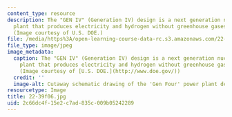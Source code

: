 ```yaml
---
content_type: resource
description: The "GEN IV" (Generation IV) design is a next generation nuclear power
  plant that produces electricity and hydrogen without greenhouse gases emissions.
  (Image courtesy of U.S. DOE.)
file: /media/https%3A/open-learning-course-data-rc.s3.amazonaws.com/22-39-integration-of-reactor-design-operations-and-safety-fall-2006/2c66dc4f15e2c7ad835c009b05242289_22-39f06.jpg
file_type: image/jpeg
image_metadata:
  caption: The "GEN IV" (Generation IV) design is a next generation nuclear power
    plant that produces electricity and hydrogen without greenhouse gas emissions.
    (Image courtesy of [U.S. DOE.](http://www.doe.gov/))
  credit: ''
  image-alt: Cutaway schematic drawing of the 'Gen Four' power plant design.
resourcetype: Image
title: 22-39f06.jpg
uid: 2c66dc4f-15e2-c7ad-835c-009b05242289
---
```

